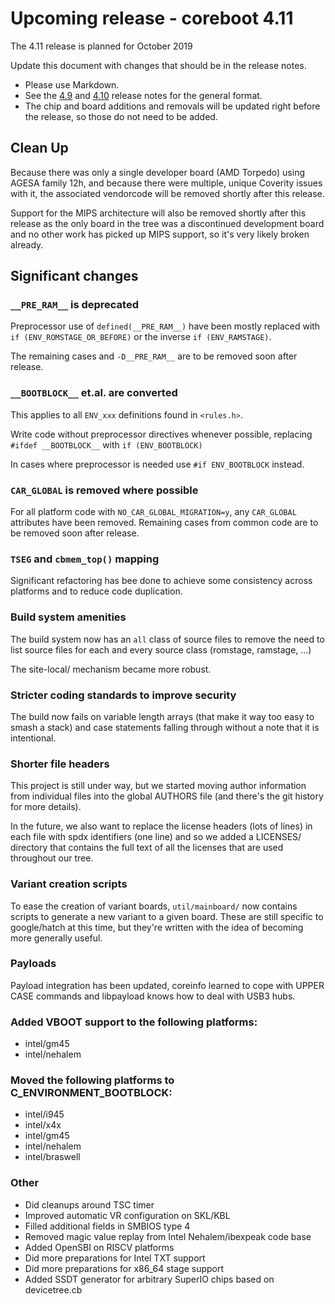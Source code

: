 Upcoming release - coreboot 4.11
================================

The 4.11 release is planned for October 2019

Update this document with changes that should be in the release
notes.
* Please use Markdown.
* See the [4.9](coreboot-4.9-relnotes.md) and [4.10](coreboot-4.10-relnotes.md)
  release notes for the general format.
* The chip and board additions and removals will be updated right
  before the release, so those do not need to be added.

Clean Up
--------
Because there was only a single developer board (AMD Torpedo)
using AGESA family 12h, and because there were multiple,
unique Coverity issues with it, the associated vendorcode will
be removed shortly after this release.

Support for the MIPS architecture will also be removed shortly after
this release as the only board in the tree was a discontinued development
board and no other work has picked up MIPS support, so it's very likely
broken already.

Significant changes
-------------------

### `__PRE_RAM__` is deprecated

Preprocessor use of `defined(__PRE_RAM__)` have been mostly replaced with
`if (ENV_ROMSTAGE_OR_BEFORE)` or the inverse `if (ENV_RAMSTAGE)`.

The remaining cases and `-D__PRE_RAM__` are to be removed soon after release.

### `__BOOTBLOCK__` et.al. are converted

This applies to all `ENV_xxx` definitions found in `<rules.h>`.

Write code without preprocessor directives whenever possible, replacing
`#ifdef __BOOTBLOCK__` with  `if (ENV_BOOTBLOCK)`

In cases where preprocessor is needed use `#if ENV_BOOTBLOCK` instead.

### `CAR_GLOBAL` is removed where possible

For all platform code with `NO_CAR_GLOBAL_MIGRATION=y`, any `CAR_GLOBAL`
attributes have been removed. Remaining cases from common code are to be
removed soon after release.

### `TSEG` and  `cbmem_top()` mapping

Significant refactoring has bee done to achieve some consistency across platforms
and to reduce code duplication.

### Build system amenities ###

The build system now has an `all` class of source files to remove the need to
list source files for each and every source class (romstage, ramstage, ...)

The site-local/ mechanism became more robust.

### Stricter coding standards to improve security ###

The build now fails on variable length arrays (that make it way too easy to
smash a stack) and case statements falling through without a note that it is
intentional.

### Shorter file headers ###

This project is still under way, but we started moving author information
from individual files into the global AUTHORS file (and there's the git
history for more details).

In the future, we also want to replace the license headers (lots of lines)
in each file with spdx identifiers (one line) and so we added a LICENSES/
directory that contains the full text of all the licenses that are used
throughout our tree.

### Variant creation scripts ###

To ease the creation of variant boards, `util/mainboard/` now contains
scripts to generate a new variant to a given board. These are still
specific to google/hatch at this time, but they're written with the idea
of becoming more generally useful.

### Payloads ###

Payload integration has been updated, coreinfo learned to cope with
UPPER CASE commands and libpayload knows how to deal with USB3 hubs.

### Added VBOOT support to the following platforms:
* intel/gm45
* intel/nehalem

### Moved the following platforms to C_ENVIRONMENT_BOOTBLOCK:
* intel/i945
* intel/x4x
* intel/gm45
* intel/nehalem
* intel/braswell

### Other
* Did cleanups around TSC timer
* Improved automatic VR configuration on SKL/KBL
* Filled additional fields in SMBIOS type 4
* Removed magic value replay from Intel Nehalem/ibexpeak code base
* Added OpenSBI on RISCV platforms
* Did more preparations for Intel TXT support
* Did more preparations for x86_64 stage support
* Added SSDT generator for arbitrary SuperIO chips based on devicetree.cb
